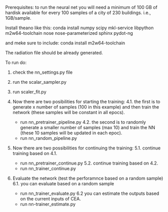 
Prerequisites:
to run the neural net you will need a minimum of 100 GB of hardisk available
for every 100 samples of a city of 230 buildings. i.e., 1GB/sample.

Install theano like this:
conda install numpy scipy mkl-service libpython m2w64-toolchain nose nose-parameterized sphinx pydot-ng

 and meke sure to include: conda install m2w64-toolchain

The radiation file should be already generated.

To run do:
1. check the nn_settings.py file
2. run the scalar_sampler.py
3. run scaler_fit.py

4. Now there are two posibilities for starting the training:
4.1. the first is to generate x number of samples (100 in this example)
and then train the network (these samples will be constant in all epocs).
    - run nn_pretrainer_pipeline.py
4.2. the second is to randomly generate a smaller number of samples (max 10)
and train the NN (these 10 samples will be updated in each epoc).
    - run nn_random_pipeline.py
5. Now there are two possibilities for continuing the training:
5.1. continue training based on 4.1.
    - run nn_pretrainer_continue.py
5.2. continue training based on 4.2.
    - run nn_trainer_continue.py
6. Evaluate the network (test the perforamnce based on a random sample)
6.1. you can evaluate based on a random sample
    - run nn_trainer_evaluate.py
6.2 you can estimate the outputs based on the current inputs of CEA.
    - run nn-trainer_estimate.py

